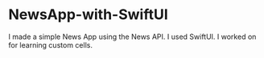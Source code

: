 # NewsApp-with-SwiftUI

I made a simple News App using the News API. I used SwiftUI.
I worked on for learning custom cells.
